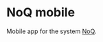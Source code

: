 # NoQ mobile
Mobile app for the system [NoQ](https://github.com/Dero1014/Virtual_queues/tree/master?tab=readme-ov-file).
